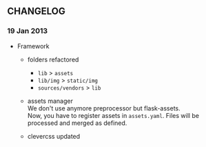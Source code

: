 CHANGELOG
---------

### 19 Jan 2013

* Framework
	* folders refactored
		* `lib` > `assets`
		* `lib/img` > `static/img`
		* `sources/vendors` > `lib`

	* assets manager  
		We don't use anymore preprocessor but flask-assets.  
		Now, you have to register assets in `assets.yaml`. Files will be processed and merged as defined.
	* clevercss updated
